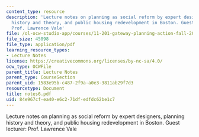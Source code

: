 ```yaml
---
content_type: resource
description: 'Lecture notes on planning as social reform by expert designers, planning
  history and theory, and public housing redevelopment in Boston. Guest lecturer:
  Prof. Lawrence Vale'
file: /ol-ocw-studio-app/courses/11-201-gateway-planning-action-fall-2007/84e967cfea40e6c271dfedfdc62be1c7_notes6.pdf
file_size: 45098
file_type: application/pdf
learning_resource_types:
- Lecture Notes
license: https://creativecommons.org/licenses/by-nc-sa/4.0/
ocw_type: OCWFile
parent_title: Lecture Notes
parent_type: CourseSection
parent_uid: 1583e95b-c487-2f9a-a0e3-3811ab29f7d3
resourcetype: Document
title: notes6.pdf
uid: 84e967cf-ea40-e6c2-71df-edfdc62be1c7
---
```

Lecture notes on planning as social reform by expert designers, planning history and theory, and public housing redevelopment in Boston. Guest lecturer: Prof. Lawrence Vale